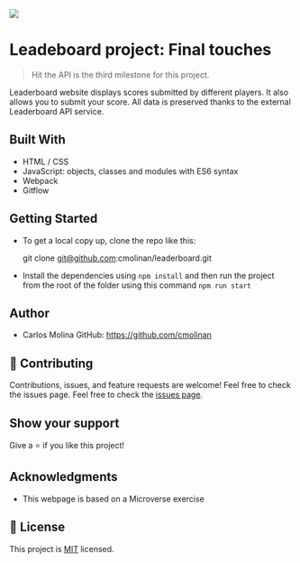 ![](https://img.shields.io/badge/Microverse-blueviolet)

# Leadeboard project: Final touches

> Hit the API is the third milestone for this project. 

Leaderboard website displays scores submitted by different players. It also allows you to submit your score. All data is preserved thanks to the external Leaderboard API service.

## Built With

- HTML / CSS 
- JavaScript: objects, classes and modules with ES6 syntax 
- Webpack
- Gitflow


## Getting Started

- To get a local copy up, clone the repo like this: 

   git clone git@github.com:cmolinan/leaderboard.git

- Install the dependencies using `npm install` and then run the project from the root of the folder using this command `npm run start`

## Author

- Carlos Molina
  GitHub: https://github.com/cmolinan
 
## 🤝 Contributing

Contributions, issues, and feature requests are welcome!
Feel free to check the issues page.
Feel free to check the [issues page](../../issues/).

## Show your support

Give a ⭐️ if you like this project!

## Acknowledgments 

- This webpage is based on a Microverse exercise

## 📝 License

This project is [MIT](./MIT.md) licensed.
